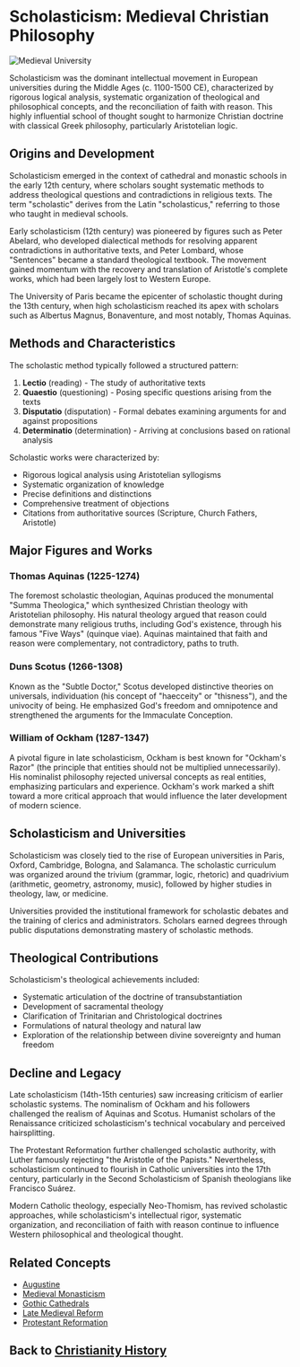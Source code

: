 # Scholasticism: Medieval Christian Philosophy

![Medieval University](../../images/scholasticism.jpg)

Scholasticism was the dominant intellectual movement in European universities during the Middle Ages (c. 1100-1500 CE), characterized by rigorous logical analysis, systematic organization of theological and philosophical concepts, and the reconciliation of faith with reason. This highly influential school of thought sought to harmonize Christian doctrine with classical Greek philosophy, particularly Aristotelian logic.

## Origins and Development

Scholasticism emerged in the context of cathedral and monastic schools in the early 12th century, where scholars sought systematic methods to address theological questions and contradictions in religious texts. The term "scholastic" derives from the Latin "scholasticus," referring to those who taught in medieval schools.

Early scholasticism (12th century) was pioneered by figures such as Peter Abelard, who developed dialectical methods for resolving apparent contradictions in authoritative texts, and Peter Lombard, whose "Sentences" became a standard theological textbook. The movement gained momentum with the recovery and translation of Aristotle's complete works, which had been largely lost to Western Europe.

The University of Paris became the epicenter of scholastic thought during the 13th century, when high scholasticism reached its apex with scholars such as Albertus Magnus, Bonaventure, and most notably, Thomas Aquinas.

## Methods and Characteristics

The scholastic method typically followed a structured pattern:

1. **Lectio** (reading) - The study of authoritative texts
2. **Quaestio** (questioning) - Posing specific questions arising from the texts
3. **Disputatio** (disputation) - Formal debates examining arguments for and against propositions
4. **Determinatio** (determination) - Arriving at conclusions based on rational analysis

Scholastic works were characterized by:
- Rigorous logical analysis using Aristotelian syllogisms
- Systematic organization of knowledge
- Precise definitions and distinctions
- Comprehensive treatment of objections
- Citations from authoritative sources (Scripture, Church Fathers, Aristotle)

## Major Figures and Works

### Thomas Aquinas (1225-1274)

The foremost scholastic theologian, Aquinas produced the monumental "Summa Theologica," which synthesized Christian theology with Aristotelian philosophy. His natural theology argued that reason could demonstrate many religious truths, including God's existence, through his famous "Five Ways" (quinque viae). Aquinas maintained that faith and reason were complementary, not contradictory, paths to truth.

### Duns Scotus (1266-1308)

Known as the "Subtle Doctor," Scotus developed distinctive theories on universals, individuation (his concept of "haecceity" or "thisness"), and the univocity of being. He emphasized God's freedom and omnipotence and strengthened the arguments for the Immaculate Conception.

### William of Ockham (1287-1347)

A pivotal figure in late scholasticism, Ockham is best known for "Ockham's Razor" (the principle that entities should not be multiplied unnecessarily). His nominalist philosophy rejected universal concepts as real entities, emphasizing particulars and experience. Ockham's work marked a shift toward a more critical approach that would influence the later development of modern science.

## Scholasticism and Universities

Scholasticism was closely tied to the rise of European universities in Paris, Oxford, Cambridge, Bologna, and Salamanca. The scholastic curriculum was organized around the trivium (grammar, logic, rhetoric) and quadrivium (arithmetic, geometry, astronomy, music), followed by higher studies in theology, law, or medicine.

Universities provided the institutional framework for scholastic debates and the training of clerics and administrators. Scholars earned degrees through public disputations demonstrating mastery of scholastic methods.

## Theological Contributions

Scholasticism's theological achievements included:
- Systematic articulation of the doctrine of transubstantiation
- Development of sacramental theology
- Clarification of Trinitarian and Christological doctrines
- Formulations of natural theology and natural law
- Exploration of the relationship between divine sovereignty and human freedom

## Decline and Legacy

Late scholasticism (14th-15th centuries) saw increasing criticism of earlier scholastic systems. The nominalism of Ockham and his followers challenged the realism of Aquinas and Scotus. Humanist scholars of the Renaissance criticized scholasticism's technical vocabulary and perceived hairsplitting.

The Protestant Reformation further challenged scholastic authority, with Luther famously rejecting "the Aristotle of the Papists." Nevertheless, scholasticism continued to flourish in Catholic universities into the 17th century, particularly in the Second Scholasticism of Spanish theologians like Francisco Suárez.

Modern Catholic theology, especially Neo-Thomism, has revived scholastic approaches, while scholasticism's intellectual rigor, systematic organization, and reconciliation of faith with reason continue to influence Western philosophical and theological thought.

## Related Concepts
- [Augustine](./augustine.md)
- [Medieval Monasticism](./medieval_monasticism.md)
- [Gothic Cathedrals](./gothic_cathedrals.md)
- [Late Medieval Reform](./late_medieval_reform.md)
- [Protestant Reformation](./protestant_reformation.md)

## Back to [Christianity History](./README.md)
